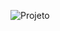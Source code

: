![Projeto](https://github.com/Atlans159/Portfolio-Power-BI/assets/107368059/cb6353f4-63bd-4acc-8932-8f8b7e2a269f)
